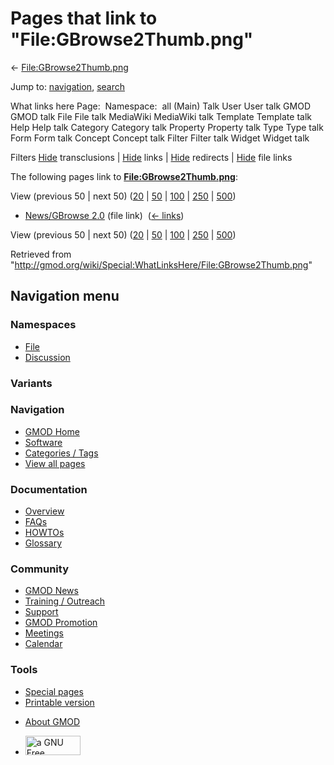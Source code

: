 <div id="mw-page-base" class="noprint">

</div>

<div id="mw-head-base" class="noprint">

</div>

<div id="content" class="mw-body" role="main">

<span id="top"></span>

<div id="mw-js-message" style="display:none;">

</div>



# <span dir="auto">Pages that link to "File:GBrowse2Thumb.png"</span>

<div id="bodyContent">

<div id="contentSub">

←
[File:GBrowse2Thumb.png](/wiki/File:GBrowse2Thumb.png "File:GBrowse2Thumb.png")

</div>

<div id="jump-to-nav" class="mw-jump">

Jump to: [navigation](#mw-navigation), [search](#p-search)

</div>

<div id="mw-content-text">

What links here Page:  Namespace:  all (Main) Talk User User talk GMOD
GMOD talk File File talk MediaWiki MediaWiki talk Template Template talk
Help Help talk Category Category talk Property Property talk Type Type
talk Form Form talk Concept Concept talk Filter Filter talk Widget
Widget talk

Filters
[Hide](/mediawiki/index.php?title=Special:WhatLinksHere/File:GBrowse2Thumb.png&hidetrans=1 "Special:WhatLinksHere/File:GBrowse2Thumb.png")
transclusions \|
[Hide](/mediawiki/index.php?title=Special:WhatLinksHere/File:GBrowse2Thumb.png&hidelinks=1 "Special:WhatLinksHere/File:GBrowse2Thumb.png")
links \|
[Hide](/mediawiki/index.php?title=Special:WhatLinksHere/File:GBrowse2Thumb.png&hideredirs=1 "Special:WhatLinksHere/File:GBrowse2Thumb.png")
redirects \|
[Hide](/mediawiki/index.php?title=Special:WhatLinksHere/File:GBrowse2Thumb.png&hideimages=1 "Special:WhatLinksHere/File:GBrowse2Thumb.png")
file links

The following pages link to
**[File:GBrowse2Thumb.png](/wiki/File:GBrowse2Thumb.png "File:GBrowse2Thumb.png")**:

View (previous 50 \| next 50)
([20](/mediawiki/index.php?title=Special:WhatLinksHere/File:GBrowse2Thumb.png&limit=20 "Special:WhatLinksHere/File:GBrowse2Thumb.png")
\|
[50](/mediawiki/index.php?title=Special:WhatLinksHere/File:GBrowse2Thumb.png&limit=50 "Special:WhatLinksHere/File:GBrowse2Thumb.png")
\|
[100](/mediawiki/index.php?title=Special:WhatLinksHere/File:GBrowse2Thumb.png&limit=100 "Special:WhatLinksHere/File:GBrowse2Thumb.png")
\|
[250](/mediawiki/index.php?title=Special:WhatLinksHere/File:GBrowse2Thumb.png&limit=250 "Special:WhatLinksHere/File:GBrowse2Thumb.png")
\|
[500](/mediawiki/index.php?title=Special:WhatLinksHere/File:GBrowse2Thumb.png&limit=500 "Special:WhatLinksHere/File:GBrowse2Thumb.png"))

- [News/GBrowse 2.0](/wiki/News/GBrowse_2.0 "News/GBrowse 2.0") (file
  link) ‎ <span class="mw-whatlinkshere-tools">([←
  links](/mediawiki/index.php?title=Special:WhatLinksHere&target=News%2FGBrowse+2.0 "Special:WhatLinksHere"))</span>

View (previous 50 \| next 50)
([20](/mediawiki/index.php?title=Special:WhatLinksHere/File:GBrowse2Thumb.png&limit=20 "Special:WhatLinksHere/File:GBrowse2Thumb.png")
\|
[50](/mediawiki/index.php?title=Special:WhatLinksHere/File:GBrowse2Thumb.png&limit=50 "Special:WhatLinksHere/File:GBrowse2Thumb.png")
\|
[100](/mediawiki/index.php?title=Special:WhatLinksHere/File:GBrowse2Thumb.png&limit=100 "Special:WhatLinksHere/File:GBrowse2Thumb.png")
\|
[250](/mediawiki/index.php?title=Special:WhatLinksHere/File:GBrowse2Thumb.png&limit=250 "Special:WhatLinksHere/File:GBrowse2Thumb.png")
\|
[500](/mediawiki/index.php?title=Special:WhatLinksHere/File:GBrowse2Thumb.png&limit=500 "Special:WhatLinksHere/File:GBrowse2Thumb.png"))

</div>

<div class="printfooter">

Retrieved from
"<http://gmod.org/wiki/Special:WhatLinksHere/File:GBrowse2Thumb.png>"

</div>

<div id="catlinks" class="catlinks catlinks-allhidden">

</div>

<div class="visualClear">

</div>

</div>

</div>

<div id="mw-navigation">

## Navigation menu

<div id="mw-head">



<div id="left-navigation">

<div id="p-namespaces" class="vectorTabs" role="navigation"
aria-labelledby="p-namespaces-label">

### Namespaces

- <span id="ca-nstab-image"><a href="/wiki/File:GBrowse2Thumb.png" accesskey="c"
  title="View the file page [c]">File</a></span>
- <span id="ca-talk"><a
  href="/mediawiki/index.php?title=File_talk:GBrowse2Thumb.png&amp;action=edit&amp;redlink=1"
  accesskey="t"
  title="Discussion about the content page [t]">Discussion</a></span>

</div>

<div id="p-variants" class="vectorMenu emptyPortlet" role="navigation"
aria-labelledby="p-variants-label">

### 

### Variants[](#)

<div class="menu">

</div>

</div>

</div>

<div id="right-navigation">





</div>



</div>

</div>

</div>

<div id="mw-panel">

<div id="p-logo" role="banner">

<a href="/wiki/Main_Page"
style="background-image: url(http://gmod.org/images/GMOD-cogs.png);"
title="Visit the main page"></a>

</div>

<div id="p-Navigation" class="portal" role="navigation"
aria-labelledby="p-Navigation-label">

### Navigation

<div class="body">

- <span id="n-GMOD-Home">[GMOD Home](/wiki/Main_Page)</span>
- <span id="n-Software">[Software](/wiki/GMOD_Components)</span>
- <span id="n-Categories-.2F-Tags">[Categories /
  Tags](/wiki/Categories)</span>
- <span id="n-View-all-pages">[View all
  pages](/wiki/Special:AllPages)</span>

</div>

</div>

<div id="p-Documentation" class="portal" role="navigation"
aria-labelledby="p-Documentation-label">

### Documentation

<div class="body">

- <span id="n-Overview">[Overview](/wiki/Overview)</span>
- <span id="n-FAQs">[FAQs](/wiki/Category:FAQ)</span>
- <span id="n-HOWTOs">[HOWTOs](/wiki/Category:HOWTO)</span>
- <span id="n-Glossary">[Glossary](/wiki/Glossary)</span>

</div>

</div>

<div id="p-Community" class="portal" role="navigation"
aria-labelledby="p-Community-label">

### Community

<div class="body">

- <span id="n-GMOD-News">[GMOD News](/wiki/GMOD_News)</span>
- <span id="n-Training-.2F-Outreach">[Training /
  Outreach](/wiki/Training_and_Outreach)</span>
- <span id="n-Support">[Support](/wiki/Support)</span>
- <span id="n-GMOD-Promotion">[GMOD
  Promotion](/wiki/GMOD_Promotion)</span>
- <span id="n-Meetings">[Meetings](/wiki/Meetings)</span>
- <span id="n-Calendar">[Calendar](/wiki/Calendar)</span>

</div>

</div>

<div id="p-tb" class="portal" role="navigation"
aria-labelledby="p-tb-label">

### Tools

<div class="body">

- <span id="t-specialpages"><a href="/wiki/Special:SpecialPages" accesskey="q"
  title="A list of all special pages [q]">Special pages</a></span>
- <span id="t-print"><a
  href="/mediawiki/index.php?title=Special:WhatLinksHere/File:GBrowse2Thumb.png&amp;printable=yes"
  rel="alternate" accesskey="p"
  title="Printable version of this page [p]">Printable version</a></span>

</div>

</div>

</div>

</div>

<div id="footer" role="contentinfo">

- <span id="footer-places-about">[About
  GMOD](/wiki/GMOD:About "GMOD:About")</span>

<!-- -->

- <span id="footer-copyrightico">[<img src="http://www.gnu.org/graphics/gfdl-logo-small.png" width="88"
  height="31" alt="a GNU Free Documentation License" />](http://www.gnu.org/licenses/fdl-1.3.html)</span>


<div style="clear:both">

</div>

</div>
